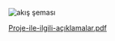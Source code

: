 ![akış şeması](https://github.com/betulinal/ogrenci-otomasyon-BETUL-INAL/assets/144665070/8cadc675-a44e-484f-8fda-7a9ad4b2b08c)


[Proje-ile-ilgili-açıklamalar.pdf](https://github.com/betulinal/ogrenci-otomasyon-BETUL-INAL/files/13931967/Proje-ile-ilgili-aciklamalar.pdf)
